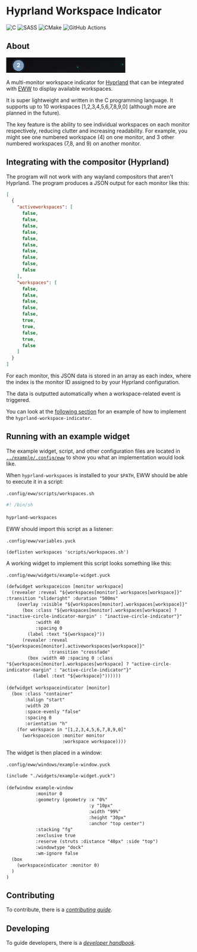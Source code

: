 # Hyprland Workspace Indicator

![C](https://img.shields.io/badge/c-%2300599C.svg?style=plastic&logo=c&logoColor=white) ![SASS](https://img.shields.io/badge/SASS-hotpink.svg?style=plastic&logo=SASS&logoColor=white) ![CMake](https://img.shields.io/badge/CMake-%23008FBA.svg?style=plastic&logo=cmake&logoColor=white) ![GitHub Actions](https://img.shields.io/badge/github%20actions-%232671E5.svg?style=plastic&logo=githubactions&logoColor=white)

## About

![Animated demonstration](demonstration.gif)

A multi-monitor workspace indicator for [Hyprland](https://github.com/hyprwm/Hyprland) that can be integrated with [EWW](https://github.com/elkowar/eww) to display available workspaces.

It is super lightweight and written in the C programming language. It supports up to 10 workspaces [1,2,3,4,5,6,7,8,9,0] (although more are planned in the future).

The key feature is the ability to see individual workspaces on each monitor respectively, reducing clutter and increasing readability. For example, you might see one numbered workspace (4) on one monitor, and 3 other numbered workspaces (7,8, and 9) on another monitor.

## Integrating with the compositor (Hyprland)

The program will not work with any wayland compositors that aren't Hyprland. The program produces a JSON output for each monitor like this:

```JSON
[
  {
    "activeworkspaces": [
      false,
      false,
      false,
      false,
      false,
      false,
      false,
      false,
      false,
      false
    ],
    "workspaces": [
      false,
      false,
      false,
      false,
      false,
      true,
      true,
      false,
      true,
      false
    ]
  }
]
```

For each monitor, this JSON data is stored in an array as each index, where the index is the monitor ID assigned to by your Hyprland configuration.

The data is outputted automatically when a workspace-related event is triggered.

You can look at the [following section](README.md#running-with-an-example-widget) for an example of how to implement the `hyprland-workspace-indicator`.

## Running with an example widget

The example widget, script, and other configuration files are located in [`../example/.config/eww`](example) to show you what an implementation would look like.

When `hyprland-workspaces` is installed to your `$PATH`, EWW should be able to execute it in a script:

`.config/eww/scripts/workspaces.sh`

```sh
#! /bin/sh

hyprland-workspaces
```

EWW should import this script as a listener:

`.config/eww/variables.yuck`

```yuck
(deflisten workspaces 'scripts/workspaces.sh')
```

A working widget to implement this script looks something like this:

`.config/eww/widgets/example-widget.yuck`

```yuck
(defwidget workspaceicon [monitor workspace]
  (revealer :reveal "${workspaces[monitor].workspaces[workspace]}" :transition "slideright" :duration "500ms"
    (overlay :visible "${workspaces[monitor].workspaces[workspace]}"
      (box :class "${workspaces[monitor].workspaces[workspace] ? "inactive-circle-indicator-margin" : "inactive-circle-indicator"}"
           :width 40
           :spacing 0
        (label :text "${workspace}"))
      (revealer :reveal "${workspaces[monitor].activeworkspaces[workspace]}"
                :transition "crossfade"
        (box :width 40 :spacing 0 :class "${workspaces[monitor].workspaces[workspace] ? "active-circle-indicator-margin" : "active-circle-indicator"}"
          (label :text "${workspace}"))))))

(defwidget workspaceindicator [monitor]
  (box :class "container"
       :halign "start"
       :width 20
       :space-evenly "false"
       :spacing 0
       :orientation "h"
    (for workspace in "[1,2,3,4,5,6,7,8,9,0]"
      (workspaceicon :monitor monitor
                     :workspace workspace))))
```

The widget is then placed in a window:

`.config/eww/windows/example-window.yuck`

```yuck
(include "./widgets/example-widget.yuck")

(defwindow example-window
           :monitor 0
           :geometry (geometry :x "0%"
                               :y "10px"
                               :width "99%"
                               :height "30px"
                               :anchor "top center")
           :stacking "fg"
           :exclusive true
           :reserve (struts :distance "40px" :side "top")
           :windowtype "dock"
           :wm-ignore false
  (box
    (workspaceindicator :monitor 0)
  )
)
```

## Contributing

To contribute, there is a [*contributing guide*](CONTRIBUTING.md).

## Developing

To guide developers, there is a [*developer handbook*](DEVELOPER.md).
